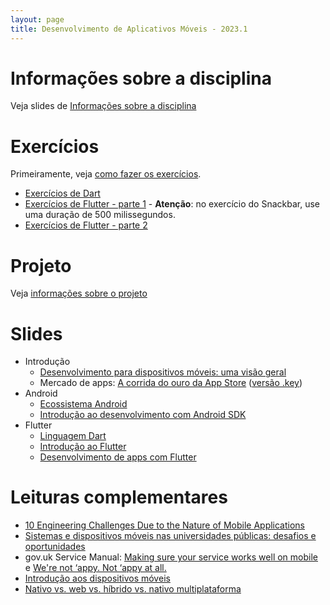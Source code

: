 ```yaml
---
layout: page
title: Desenvolvimento de Aplicativos Móveis - 2023.1
---
```

<!-- 
# Informações básicas

- Site: [v.ht/matc89](http://v.ht/matc89)
- Professor: Rodrigo Rocha <rodrigorgs@ufba.br>
- Aulas:
  - QUA, 18:30, sala 210 do PAF I
  - SEX, 18:30, lab 143 do IME

**Conteúdo**: Conceitos de desenvolvimento de apps para dispositivos móveis. Desenvolvimento de aplicativos nativos com Android SDK e linguagem Java. Noções da aplicação de tecnologias da web para dispositivos móveis.
 -->
<!-- 
# Avaliações

- (3,0) [Desenvolvimento de pequenos apps com Android SDK](exercicios-android) (individual)
- (5,0) [Workshop de tecnologia de desenvolvimento mobile](workshop) (em equipes de até 6 pessoas, a partir de 16/11)
  - (1,0) Guia de configuração
  - (1,5) Workshop: parte teórica
  - (2,0) Workshop: desenvolvimento
  - (0,5) Exercício proposto (bem especificado, nível de dificuldade adequado)
- (2,0) Resolução de exercícios de **dois** workshops (mesmas equipes do workshop)
-->

<!--    
    * Exercício 1: Hello World
    * Exercício 2: Navegação
    * Exercício 3: Lista

# Orientações

- [Guia de Laboratório](https://docs.google.com/document/d/13sOy6BJv51Xiud7gHsxtIdgrnDOrTgB7VNpOvEomo7I/edit)
- [Orientações Gerais sobre os Exercícios](https://docs.google.com/document/d/1J1uNZaPkjvmxpWM4N-mXa6OiCQKkmleF0npnvBSyG9k/edit)
-->

# Informações sobre a disciplina

Veja slides de [Informações sobre a disciplina](https://docs.google.com/presentation/d/1xZb6dvTPsmup76Rd71ASMXReCOGe1ii2KSBMtV_Zzxw/edit?usp=sharing)

# Exercícios

Primeiramente, veja [como fazer os exercícios](https://docs.google.com/presentation/d/11AntLlFpDEDVDFjMKZLlIz2XMshifSEnElz5dqlTSbs/edit?usp=sharing).

- [Exercícios de Dart](https://classroom.github.com/a/X12g1jra)
- [Exercícios de Flutter - parte 1](https://classroom.github.com/a/_eUZUjRc) - **Atenção**: no exercício do Snackbar, use uma duração de 500 milissegundos.
- [Exercícios de Flutter - parte 2](https://classroom.github.com/a/LOuoCp4b)

# Projeto

Veja [informações sobre o projeto](2023/projeto-flutter)

# Slides

<!-- [Guia de laboratório](https://docs.google.com/document/d/1Ebvb6pw5KAQ2SlgIb3kTvbIrhhlrLXkLYf6GAQVbiUg/edit?usp=sharing) -->

- Introdução
  - [Desenvolvimento para dispositivos móveis: uma visão geral](https://docs.google.com/presentation/d/1HIecqkfBAoaQ19FjchJX3KT6OwOgNy7TicvKwOw8C8M/edit)
  - Mercado de apps: [A corrida do ouro da App Store](https://speakerdeck.com/rodrigorgs/a-corrida-do-ouro-da-app-store-at-mobile-day) ([versão .key](https://drive.google.com/file/d/0BxqQol81uO5UVUtxRjV6QWk5eWc/view?usp=sharing&resourcekey=0-_i5EkDKMr2iFmsd7538Y-g))
- Android
  - [Ecossistema Android](https://docs.google.com/presentation/d/1q_24FLFzH0N4b8I8kdCwNdsVPdmNrzWlsupQ19ruvdQ/edit)
  - [Introdução ao desenvolvimento com Android SDK](https://speakerdeck.com/rodrigorgs/introducao-ao-android)
- Flutter
  - [Linguagem Dart](https://docs.google.com/presentation/d/1GjP68nGHteIkoR8quvcm_HrZ7Zyn6Hp8jkFgy6ElHC8/edit)
  - [Introdução ao Flutter](https://docs.google.com/presentation/d/1dcSDogvICDwkXkJwtJeXhHTk5i4o1rukE3285w6oS90/edit)
  - [Desenvolvimento de apps com Flutter](https://docs.google.com/presentation/d/1A8FBRqqPQF72GGiHpfNuAMC7p09VgNdl9x1A84YiXkU/edit#slide=id.p)

<!-- 
- Notas sobre os exercícios
  - [Guia de laboratório](https://docs.google.com/document/d/13sOy6BJv51Xiud7gHsxtIdgrnDOrTgB7VNpOvEomo7I/edit)
  - [Como fazer os exercícios](https://docs.google.com/presentation/d/1MUvztR37W7q0djQ8r4uMp9q1qQTc3vCCWueuR6WKVFA/edit)
  - Os exercícios serão corrigidos na AVD `3.2 QVGA (ADP2)`
   -->
  <!-- - [Orientações gerais sobre os exercícios](https://docs.google.com/document/d/1J1uNZaPkjvmxpWM4N-mXa6OiCQKkmleF0npnvBSyG9k/edit) -->

<!--   
- Android
    + [Instalação](https://docs.google.com/presentation/d/13iFDtHQ-HxVs8ofT0UEiqeOjuFcn_FhtfFGxm7zrPUg/edit)
    + [Introdução ao Android](https://speakerdeck.com/rodrigorgs/introducao-ao-android)
        + Guardando o estado de uma Activity antes de ela ser destruída para poder restaurar o estado quando ela for construída novamente (enquanto o aplicativo está sendo executado): [onSave/RestoreInstanceState](instance-state)
    + [ListView](https://speakerdeck.com/rodrigorgs/listview-android-sdk) ([arquivo original do Keynote](https://drive.google.com/file/d/0BxqQol81uO5UUG0tTnExR2xXblE/view?usp=sharing))
    + Persistência de dados
      + [SQLiteOpenHelper](https://speakerdeck.com/rodrigorgs/sqlite-android-sdk) ([arquivo original do Keynote](https://drive.google.com/open?id=0BxqQol81uO5UeXZ4VWxVN2JDLXc))
      + [Biblioteca Room](https://developer.android.com/training/data-storage/room) - ver [exemplo de código usando Room](https://github.com/rodrigorgs/exemplo-android-room)
    + [Serviços Web](https://speakerdeck.com/rodrigorgs/servico-rest-android-sdk) ([arquivo original do Keynote](https://drive.google.com/open?id=0BxqQol81uO5UNnhLeFJMMzZ4Yk0))
      - [Acessando serviços Web com a biblioteca Retrofit](retrofit)
      - [Acessando serviços Web com a API nativa do Android](https://speakerdeck.com/rodrigorgs/cliente-rest-android-sdk) ([arquivo original do Keynote](https://drive.google.com/open?id=0BxqQol81uO5USXBOWV9WU0RIWFU), [exemplo de código](rest.zip))
    + [Multithreading](https://speakerdeck.com/rodrigorgs/multithreading-android-sdk) ([arquivo original do Keynote](https://drive.google.com/open?id=0BxqQol81uO5UOG0tcFdYVVg4Z1U))
      - [Exemplo de código](async-task.zip)
- iOS
    + [Start Developing iOS Apps (Swift)](https://developer.apple.com/library/archive/referencelibrary/GettingStarted/DevelopiOSAppsSwift/)
    + [Minicurso de programação para iOS (Objective-C)](https://speakerdeck.com/rodrigorgs/minicurso-de-ios-at-mobile-day)
    + [Exemplo de app iOS simples com Storyboard](https://github.com/rodrigorgs/exemplo-ios-storyboard)
    + [Exemplo de app iOS simples com SwiftUI](https://github.com/rodrigorgs/exemplo-ios-swiftui)
- Web
    - [Introdução ao desenvolvimento web](https://drive.google.com/open?id=14mwlqq2vf4wFBGY3AAf908A6DvwgRyDPyQWT-OYReXc)
    - [Design web responsivo](https://drive.google.com/open?id=1pyYqQxGmk7XL9ZF_bKtir57jIkHVE3HCPG4LvKKT56E)
    - [Cordova](https://drive.google.com/open?id=1JSlr3Zfmtcydzktu-v8KQxeGjc19GKq2BA60PObz-WM)
    - [ES6 e TypeScript](https://drive.google.com/open?id=1tK-mleL0MPsohCff0E8tuxeyijwprZwsIqmIwoy46gA)
    - [Angular](https://drive.google.com/open?id=1bGoa9sWTEhMVuPognjLgzP7BmjurpIfevEpg3NjAHUg)
    - [Ionic](https://drive.google.com/open?id=1DcuMmkFe8Yx80n37B71uw31h3lq_Rdh4iwROZEw7zCk)
-->

# Leituras complementares

- [10 Engineering Challenges Due to the Nature of Mobile Applications](https://blog.pragmaticengineer.com/10-engineering-challenges-due-to-the-nature-of-mobile-applications/)
- [Sistemas e dispositivos móveis nas universidades públicas: desafios e oportunidades](https://docs.google.com/document/d/1xkv2en13stqj3EnCGcdv29qvAT2dRk5YT1vJ85UrrVg/edit#)
- gov.uk Service Manual: [Making sure your service works well on mobile](https://www.gov.uk/service-manual/technology/working-with-mobile-technology) e [We're not ‘appy. Not ‘appy at all.](https://gds.blog.gov.uk/2013/03/12/were-not-appy-not-appy-at-all/)
- [Introdução aos dispositivos móveis](https://docs.google.com/presentation/d/11YIeaJ22oQgixFvy4QqGU0_SwSRbVOywI0yR2XoASwk/edit)
- [Nativo vs. web vs. híbrido vs. nativo multiplataforma](https://docs.google.com/presentation/d/1BOJgJeV-48F_wKH9Kar2hqva500EA1mUxL1vQtra8V8/edit?usp=sharing)

<!-- 
# Bibliografia e referências

- GRIFFITHS, Dawn; GRIFFITHS, David. Use a cabeça!: desenvolvendo para Android. Alta Books; 2ª edição, 2019.
- GARDNER, Lyza Danger; GRIGSBY, Jason. Use a cabeça! Mobile Web. Alta Books; 1ª edição, 2013.

Referências em inglês:

- [Android Developers](https://developer.android.com/?hl=pt-br) (oficial)
- [Vogella - Android Development](http://www.vogella.com/android.html)
 -->
